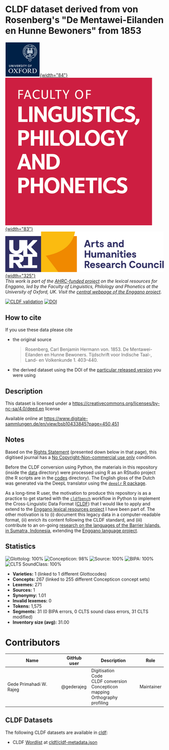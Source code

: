 # CLDF dataset derived from von Rosenberg's "De Mentawei-Eilanden en Hunne Bewoners" from 1853

<!-- badges: start -->
[![The University of Oxford](https://raw.githubusercontent.com/engganolang/digitised-holle-list/main/file-oxweb-logo.gif){width="84"}](https://www.ox.ac.uk/) [![Faculty of Linguistics, Philology and Phonetics, the University of Oxford](https://raw.githubusercontent.com/engganolang/digitised-holle-list/main/file-lingphil.png){width="83"}](https://www.ling-phil.ox.ac.uk/) [![Arts and Humanities Research Council (AHRC)](https://raw.githubusercontent.com/engganolang/digitised-holle-list/main/file-ahrc.png){width="325"}](https://www.ukri.org/councils/ahrc/) </br>*This work is part of the [AHRC-funded project](https://gtr.ukri.org/projects?ref=AH%2FW007290%2F1) on the lexical resources for Enggano, led by the Faculty of Linguistics, Philology and Phonetics at the University of Oxford, UK. Visit the [central webpage of the Enggano project](https://enggano.ling-phil.ox.ac.uk/)*.

[![CLDF validation](https://github.com/complexico/mentawai-word-list-1853/workflows/CLDF-validation/badge.svg)](https://github.com/complexico/mentawai-word-list-1853/actions?query=workflow%3ACLDF-validation) [![DOI](https://zenodo.org/badge/DOI/10.5281/zenodo.12672853.svg)](https://doi.org/10.5281/zenodo.12672853)
<!-- badges: end -->

## How to cite

If you use these data please cite
- the original source
  > Rosenberg, Carl Benjamin Hermann von. 1853. De Mentawei-Eilanden en Hunne Bewoners. Tijdschrift voor Indische Taal-, Land- en Volkenkunde 1. 403–440.
- the derived dataset using the DOI of the [particular released version](../../releases/) you were using

## Description


This dataset is licensed under a https://creativecommons.org/licenses/by-nc-sa/4.0/deed.en license

Available online at https://www.digitale-sammlungen.de/en/view/bsb10433845?page=450,451

## Notes

Based on the [Rights Statement](https://www.digitale-sammlungen.de/en/details/bsb10433845) (presented down below in that page), this digitised journal has a [No Copyright-Non-commercial use only](https://rightsstatements.org/page/NoC-NC/1.0/?language=en) condition.

Before the CLDF conversion using Python, the materials in this repository (inside the [data](https://github.com/complexico/mentawai-word-list-1853/tree/main/data) directory) were processed using R as an RStudio project (the R scripts are in the [codes](https://github.com/complexico/mentawai-word-list-1853/tree/main/codes) directory). The English gloss of the Dutch was generated via the DeepL translator using the [`deeplr` R package](https://cran.r-project.org/package=deeplr).

As a long-time R user, the motivation to produce this repository is as a practice to get started with the [`cldfbench`](https://pypi.org/project/cldfbench/) workflow in Python to implement the Cross-Linguistic Data Format ([CLDF](https://cldf.clld.org)) that I would like to apply and extend to the [Enggano lexical resources project](https://gtr.ukri.org/projects?ref=AH%2FW007290%2F1) I have been part of. The other motivation is to (i) document this legacy data in a computer-readable format, (ii) enrich its content following the CLDF standard, and (iii) contribute to an on-going [research on the languages of the Barrier Islands, in Sumatra, Indonesia](https://www.indonesianlanguages.org/home/barrier-islands-languages/), extending the [Enggano language project](https://enggano.ling-phil.ox.ac.uk).


## Statistics


![Glottolog: 100%](https://img.shields.io/badge/Glottolog-100%25-brightgreen.svg "Glottolog: 100%")
![Concepticon: 98%](https://img.shields.io/badge/Concepticon-98%25-green.svg "Concepticon: 98%")
![Source: 100%](https://img.shields.io/badge/Source-100%25-brightgreen.svg "Source: 100%")
![BIPA: 100%](https://img.shields.io/badge/BIPA-100%25-brightgreen.svg "BIPA: 100%")
![CLTS SoundClass: 100%](https://img.shields.io/badge/CLTS%20SoundClass-100%25-brightgreen.svg "CLTS SoundClass: 100%")

- **Varieties:** 1 (linked to 1 different Glottocodes)
- **Concepts:** 267 (linked to 255 different Concepticon concept sets)
- **Lexemes:** 271
- **Sources:** 1
- **Synonymy:** 1.01
- **Invalid lexemes:** 0
- **Tokens:** 1,575
- **Segments:** 31 (0 BIPA errors, 0 CLTS sound class errors, 31 CLTS modified)
- **Inventory size (avg):** 31.00

# Contributors

Name                 | GitHub user     | Description                          | Role
---                  | ---             | ---                                  | ---
Gede Primahadi W. Rajeg       | @gederajeg       | Digitisation <br>Code <br>CLDF conversion <br>Concepticon mapping <br>Orthography profiling                           | Maintainer



## CLDF Datasets

The following CLDF datasets are available in [cldf](cldf):

- CLDF [Wordlist](https://github.com/cldf/cldf/tree/master/modules/Wordlist) at [cldf/cldf-metadata.json](cldf/cldf-metadata.json)
